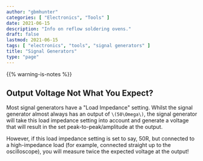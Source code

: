 ```yaml
---
author: "gbmhunter"
categories: [ "Electronics", "Tools" ]
date: 2021-06-15
description: "Info on reflow soldering ovens."
draft: false
lastmod: 2021-06-15
tags: [ "electronics", "tools", "signal generators" ]
title: "Signal Generators"
type: "page"
---
```


{{% warning-is-notes %}}

## Output Voltage Not What You Expect?

Most signal generators have a "Load Impedance" setting. Whilst the signal generator almost always has an output of `\(50\Omega\)`, the signal generator will take this load impedance setting into account and generate a voltage that will result in the set peak-to-peak/amplitude at the output.

However, if this load impedance setting is set to say, 50R, but connected to a high-impedance load (for example, connected straight up to the oscilloscope), you will measure twice the expected voltage at the output!